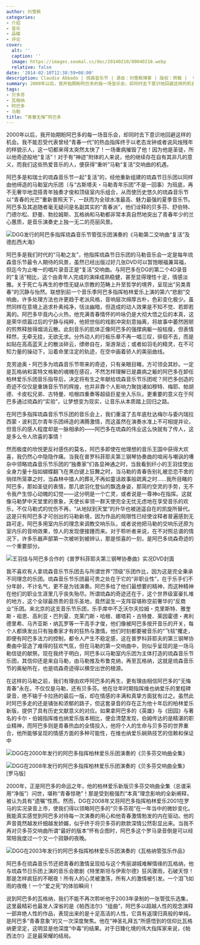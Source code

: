 ```yaml
---
author: 刘雪枫
categories:
- 介绍
- 音乐
- 品碟
- 评论
cover:
  alt: ''
  caption: ''
  image: https://images.soomal.cc/doc/20140210/00040218.webp
  relative: false
date: '2014-02-10T12:38:59+08:00'
description: Claudio Abbado | 琉森音乐节 | 源自：刘雪枫博客 | 版权：转载 |  平均/总评分：10.00/40
summary: 2000年以后，我开始期盼阿巴多的每一场音乐会，却同时去下意识地回避这样的机会。我不能忍受代表曾经“青春一代”的热血指挥终于以老态龙钟或者说风烛残年的样貌示人，这一切都来得太突然太快了！一场重病摧毁了他！因为他是圣徒，所以他奇迹般地“复活”！
tags:
- 贝多芬
- 瓦格纳
- 阿巴多
- 马勒
title: “青春无悔”阿巴多
---
```


2000年以后，我开始期盼阿巴多的每一场音乐会，却同时去下意识地回避这样的机会。我不能忍受代表曾经“青春一代”的热血指挥终于以老态龙钟或者说风烛残年的样貌示人，这一切都来得太突然太快了！一场重病摧毁了他！因为他是圣徒，所以他奇迹般地“复活”！对于有“神迹”附体的人来说，他的继续存在自有其非凡的意义，而我们这些热爱音乐的人，便获得“重听”马勒“复活”交响曲的机遇。

阿巴多是和瑞士的琉森音乐节一起“复活”的，经他重新组建的琉森节日乐团以同样由他缔造的马勒室内乐团（与“古斯塔夫・马勒青年乐团”不是一回事）为班底，再不无奢华地混搭青年独奏才俊和顶级室内乐组合，从而使历史悠久的琉森音乐节以“青春的光芒”重新普照天下，一跃而为全球水准最高、魅力最强的夏季音乐节。阿巴多及其追随者毫无疑问是名副其实的“青春派”，他们诠释的贝多芬、舒伯特、门德尔松、舒曼、勃拉姆斯、瓦格纳和马勒都非常本真自然地突出了青春年少的兰心蕙质，是音乐演奏史上独一无二的亮丽风景。

![DGG发行的阿巴多指挥琉森音乐节管弦乐团演奏的《马勒第二交响曲“复活”及德彪西大海》](https://images.soomal.cc/doc/20140210/00040216_01.webp)





阿巴多是我们时代的“马勒之友”，他指挥琉森节日乐团的马勒音乐会一定是每年琉森音乐节最令人期待的风景，虽然已经出版过好几张DVD可以暂饱眼福兼耳福，但迄今为止唯一的唱片录音正是“复活”交响曲。与阿巴多在DG的第二个4D录音的“复活”相比，这个由青年人完成的演绎成熟稳健，甚至显得理性十足，情感淡雅。关于死亡与再生的参悟无疑从宗教的范畴上升至哲学的境界，呈现出“另类青春”的沉静与怡然。联想到前一个音乐季阿巴多指挥柏林爱乐上演的第六“悲剧”交响曲，许多处理方法也许更趋于老派风格，音响层次绵厚古朴，色彩变化极少。虽然同样在意境上追求朴素纯净，恬淡幽暗，但造成的动人效果是不知不觉、若即若离的。阿巴多毕竟内心火热，他充满青春情怀的吟咏仍是大彻大悟之后的本真，这是荣华烦嚣过后的宁静与纯粹，他把世俗的戏剧冲突刻意抽离，将故事中萎然困顿的煎熬释放得烟消云散。此刻音乐的肌体正像阿巴多的强撑病躯一般枯瘦，但表情释然，无牵无挂，无欲无求。分外动人的行板乐章不再一唱三叹，徘徊不去，而是如贴在高高蓝天上的散淡碎云，缥缈自在，渐游渐远；或者如羽毛的精灵，在不可知力量的操动下，沿着命里注定的轨迹，在空中画着骄人的美丽曲线。

克劳迪奥・阿巴多为琉森音乐节带来的奇迹，只有亲眼目睹，方可领会其妙。一定是瓦格纳和富特文格勒的魂魄在感召，不然怎样理解已是羸病之躯的阿巴多在卸任柏林爱乐乐团音乐指导后，决定将有生之年献给琉森音乐节乐团呢？阿巴多创造的奇迹不仅仅是重铸音乐节的辉煌，也并非靠个人影响力聚拢诸如穆特、梅耶、帕胡德、卡皮松兄弟、古特曼、哈根四重奏等超级巨星坐入乐队，更重要的意义在于阿巴多通过琉森的“实验”，让梦想变为现实，让音乐从本质踏上回归之路。

在阿巴多指挥琉森音乐节乐团的音乐会上，我们重温了去年底杜达梅尔与委内瑞拉西蒙・波利瓦尔青年乐团缔造的沸腾激情，而这虽然在演奏水准上不可相提并论，但音乐的感人程度却是一脉相承的――阿巴多在琉森的伟业这么快就有了传人，这是多么令人欣喜的事情！

然而极度的欣悦更反衬感伤的莫名，阿巴多即使在他理想的音乐王国中获得大欢喜，我仍然心中隐隐作痛。当我在普罗科菲耶夫第三钢琴协奏曲的喧闹与嘲讽的嘈杂中领略琉森音乐节乐团的“独奏家”们各显神通之时，当我看到纤小的王羽佳使出全身力量十指如蝴蝶翻飞在黑白键上狂舞之时，当马勒的青春告别礼被恋恋不舍的徜徉所笼罩之时，当森林中猎人的葬礼不再如童话故事般疏离之时……我所目睹的阿巴多，那如圣徒的表情，那几欲羽化登仙的飘逸身姿，那简约空灵的手势，无不令我产生惊心动魄的幻觉――这分明是一个亡灵，或者说是一尊神o在指挥。这就像马勒梦中天堂里的景象，天使长率领一群天使完全无忧无虑地在享受音乐的欢乐，不仅马勒式的忧伤不再，“从地狱到天堂”的升华也被逍遥自在的凯旋所替代。这是只有阿巴多才可创出的马勒新境，因为作品的局限性已经使诠释者普遍感到无路可走。阿巴多用室内乐的理念来调教交响乐队，或者说他把马勒的交响乐还原为室内乐的音响效果，惊人的发现便接踵而来。对于聆听者来说，在不对照总谱的情况下，许多乐器声部第一次被听到被辨认，那是惊喜的一刻，是阿巴多琉森奇迹的一个重要部分。

![王羽佳与阿巴多合作的《普罗科菲耶夫第三钢琴协奏曲》实况DVD封面](https://images.soomal.cc/doc/20121130/00025076.webp)





我不喜欢有人拿琉森音乐节乐团去与所谓世界“顶级”乐团作比，因为这是完全秉承不同理念的乐团。琉森音乐节乐团最可贵之处在于它的“非职业性”，在于乐手们不分年龄，不计名气，更不是为钱演奏。阿巴多给了他们最想要的精神，而这种精神在他们的职业生涯里几乎丧失殆尽。所谓琉森的奇迹还在于，这个世界级富豪扎堆的地方，这个全球最昂贵的音乐圣地，竟然诞生一支阵容堪称空前奢华的“反商业”乐团。来北京的这支音乐节乐团，乐手席中不乏沃尔夫拉姆・克里斯特、雅奎斯・祖恩、高利亚・巴列夏、克莱门斯・哈根、娜塔莉・古特曼、莱因霍德・弗利德里希、马齐亚斯・纳瓦罗等一干高手才俊，他们像被阿巴多按开音乐的开关，每个人都焕发出只有独奏家才有的狂热与激情。他们时刻都要被音乐的“飞毯”攫走，即便有阿巴多法力的控制，都令人产生不稳定感，这在普罗科菲耶夫的第三钢琴协奏曲中营造了难得的狂欢气氛，但在马勒的第一交响曲中，则似乎呈现的是一场马勒信徒的献祭。现在我终于明白，阿巴多以马勒室内乐团为主体打造的琉森音乐节乐团，其信仰还是来自马勒，由马勒推及布鲁克纳，再至瓦格纳，这就是琉森音乐节的奥秘所在，也是琉森奇迹得以横空出世的根源。

在这样的马勒之前，我们有理由欢呼阿巴多的再生，更有理由相信阿巴多的“无悔青春”永在。不仅仅是马勒，还有贝多芬。他在壮年时期指挥维也纳爱乐的里程碑录音，绝不输于卡拉扬的最后一版，却在情感的丰满和真挚方面犹有过之。虽然此时阿巴多走的还是铺张和浓郁的路子，但这套录音的存在正为他十年后的柏林爱乐新版，提供了具有历史文献意义的对应。如果拿阿巴多的《英雄》与《田园》与著名的卡尔・伯姆指挥维也纳爱乐版本相比，便会清楚发现，伯姆传达的是精湛的职业精神，而阿巴多则是青春热血的全情投入，他将个人的生命与贝多芬的世界重合，他所能够呈现的情感方面的多种可能性，在维也纳爱乐娴熟技艺的信赖和保证中

![DGG在2000年发行的阿巴多指挥柏林爱乐乐团演奏的《贝多芬交响曲全集》](https://images.soomal.cc/doc/20140210/00040217_01.webp)




![DGG在2008年发行的阿巴多指挥柏林爱乐乐团演奏的《贝多芬交响曲全集》[罗马版]](https://images.soomal.cc/doc/20140210/00040218_01.webp)





2000年，正是阿巴多的命运之年，他的柏林爱乐新版贝多芬交响曲全集（总谱采用“净版”）问世，堪称“青春惊艳”！那是受到极强烈“本真”理念影响的全新阐释，被认为具有“遗嘱”性质。然而，DG在2008年又将阿巴多指挥柏林爱乐2001在罗马的实况录音上市，使我们得以领略阿巴多的“贝多芬观”在一年当中的微妙变化。我能真实感觉到阿巴多对待每一次演奏的用心和他青春激情勃发的内在驱动。他的声音竟然越发纤细越发娇媚，似乎终于将贝多芬的款款深情公然彰显出来。当我不再对贝多芬交响曲所谓“最好的版本”怀有企图时，阿巴多这个罗马录音倒是可以经常陪我度过一个又一个寂静的夜晚。

![DGG在2003年发行的阿巴多指挥柏林爱乐乐团演奏的《瓦格纳管弦乐作品》](https://images.soomal.cc/doc/20140210/00040219_01.webp)





阿巴多在琉森音乐节还把青春的激情呈现给与这个秀丽湖城难解情缘的瓦格纳，他与琉森节日乐团上演的音乐会歌剧《特里斯坦与伊索尔德》狂风骤雨，石破天惊！那是怎样疯狂的不眠夜！所有人的心灵被激荡，所有人的激情被引发。一个泪飞如雨的夜晚！一个“爱之死”的体验瞬间！

说到阿巴多的瓦格纳，我们不能不再次聆听他于2003年录制的一张管弦乐选集，这里最精彩也最发人深省的是《帕西法尔》“组曲”，阿巴多以超越人性的观念演释一部弃绝人性的作品，表现出来的是十足高洁的人性，它具有返璞归真般的单纯，是阿巴多“青春意象”的又一次深度聚焦。他在“神圣礼拜五”所感悟到的信仰比瓦格纳更坚定，这明显是他深度“中毒”的结果。对于日臻化境的伟大指挥家来说，《帕西法尔》正是最荣耀的结局。